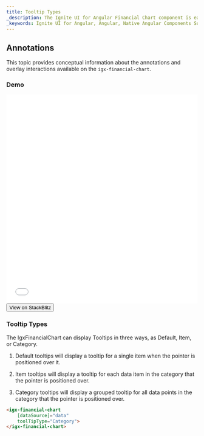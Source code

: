 ```yaml
---
title: Tooltip Types
_description: The Ignite UI for Angular Financial Chart component is easily configured to display financial data using a simple and intuitive API, as once the user binds the data, the chart offers multiple ways in which the data can then be visualized and interpreted.
_keywords: Ignite UI for Angular, Angular, Native Angular Components Suite, Native Angular Controls, Native Angular Components, Native Angular Components Library, Angular Chart, Angular Chart Control, Angular Chart Example, Angular Grid Component, Angular Chart Component, Angular Financial Chart
---
```

## Annotations

This topic provides conceptual information about the annotations and overlay interactions available on the `igx-financial-chart`.

### Demo
<div class="sample-container" style="height: 550px">
    <iframe id="financial-chart-annotations-iframe" src='{environment:demosBaseUrl}/financial-chart-annotations' width="100%" height="100%" seamless frameBorder="0" onload="onSampleIframeContentLoaded(this);"></iframe>
</div>
<div>
    <button data-localize="stackblitz" class="stackblitz-btn"   data-iframe-id="financial-chart-annotations-iframe" data-demos-base-url="{environment:demosBaseUrl}">View on StackBlitz
    </button>
</div>
<div class="divider--half"></div>

### Tooltip Types

The IgxFinancialChart can display Tooltips in three ways, as Default, Item, or Category.

1. Default tooltips will display a tooltip for a single item when the pointer is positioned over it.

1. Item tooltips will display a tooltip for each data item in the category that the pointer is positioned over.

1. Category tooltips will display a grouped tooltip for all data points in the category that the pointer is positioned over.

```html
<igx-financial-chart
    [dataSource]="data"
    toolTipType="Category">
</igx-financial-chart>
```
